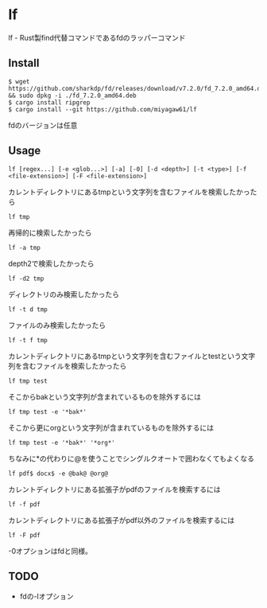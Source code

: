 # lf

lf - Rust製find代替コマンドであるfdのラッパーコマンド

## Install

```
$ wget https://github.com/sharkdp/fd/releases/download/v7.2.0/fd_7.2.0_amd64.deb && sudo dpkg -i ./fd_7.2.0_amd64.deb
$ cargo install ripgrep
$ cargo install --git https://github.com/miyagaw61/lf
```

fdのバージョンは任意

## Usage

```
lf [regex...] [-e <glob...>] [-a] [-0] [-d <depth>] [-t <type>] [-f <file-extension>] [-F <file-extension>]
```

カレントディレクトリにあるtmpという文字列を含むファイルを検索したかったら

```
lf tmp
```

再帰的に検索したかったら

```
lf -a tmp
```

depth2で検索したかったら

```
lf -d2 tmp
```

ディレクトリのみ検索したかったら

```
lf -t d tmp
```

ファイルのみ検索したかったら

```
lf -t f tmp
```

カレントディレクトリにあるtmpという文字列を含むファイルとtestという文字列を含むファイルを検索したかったら

```
lf tmp test
```

そこからbakという文字列が含まれているものを除外するには

```
lf tmp test -e '*bak*'
```

そこから更にorgという文字列が含まれているものを除外するには

```
lf tmp test -e '*bak*' '*org*'
```

ちなみに*の代わりに@を使うことでシングルクオートで囲わなくてもよくなる

```
lf pdf$ docx$ -e @bak@ @org@
```

カレントディレクトリにある拡張子がpdfのファイルを検索するには

```
lf -f pdf
```

カレントディレクトリにある拡張子がpdf以外のファイルを検索するには

```
lf -F pdf
```

-0オプションはfdと同様。

## TODO

- fdの-Iオプション
